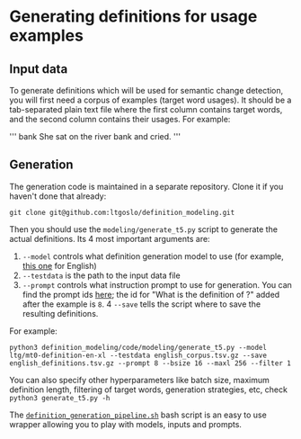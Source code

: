 # Generating definitions for usage examples

## Input data
To generate definitions which will be used for semantic change detection, you will first need a corpus of examples (target word usages).
It should be a tab-separated plain text file where the first column contains target words, and the second column contains their usages.
For example:

'''
bank <TAB> She sat on the river bank and cried.
'''

## Generation

The generation code is maintained in a separate repository.
Clone it if you haven't done that already:

`git clone git@github.com:ltgoslo/definition_modeling.git`

Then you should use the `modeling/generate_t5.py` script to generate the actual definitions.
Its 4 most important arguments are:
1. `--model` controls what definition generation model to use (for example, [this one](https://huggingface.co/ltg/mt0-definition-en-xl) for English)
2. `--testdata` is the path to the input data file
3. `--prompt` controls what instruction prompt to use for generation. You can find the prompt ids [here](https://github.com/ltgoslo/definition_modeling/blob/main/code/modeling/generate_t5.py#L234); the id for "What is the definition of <TRG>?" added after the example is `8`.
4 `--save` tells the script where to save the resulting definitions.

For example:

`python3 definition_modeling/code/modeling/generate_t5.py --model ltg/mt0-definition-en-xl --testdata english_corpus.tsv.gz --save english_definitions.tsv.gz --prompt 8 --bsize 16 --maxl 256 --filter 1`

You can also specify other hyperparameters like batch size, maximum definition length, filtering of target words, generation strategies, etc, check `python3 generate_t5.py -h`


The [`definition_generation_pipeline.sh`](definition_generation_pipeline.sh) bash script is an easy to use wrapper allowing you to play with models, inputs and prompts.